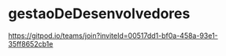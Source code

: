 # gestaoDeDesenvolvedores

https://gitpod.io/teams/join?inviteId=00517dd1-bf0a-458a-93e1-35ff8652cb1e
